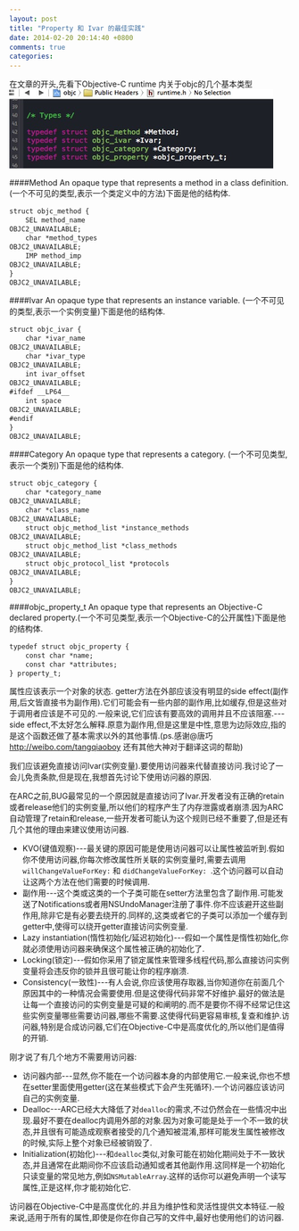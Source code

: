 ```yaml
---
layout: post
title: "Property 和 Ivar 的最佳实践"
date: 2014-02-20 20:14:40 +0800
comments: true
categories: 
---
```


在文章的开头,先看下Objective-C runtime 内关于objc的几个基本类型
![](/images/20140220/1.png)

<!-- more -->

####Method
An opaque type that represents a method in a class definition.
(一个不可见的类型,表示一个类定义中的方法)下面是他的结构体.

```
struct objc_method {
    SEL method_name                                          OBJC2_UNAVAILABLE;
    char *method_types                                       OBJC2_UNAVAILABLE;
    IMP method_imp                                           OBJC2_UNAVAILABLE;
}                                                            OBJC2_UNAVAILABLE;
```
####Ivar
An opaque type that represents an instance variable.
(一个不可见的类型,表示一个实例变量)下面是他的结构体.

```
struct objc_ivar {
    char *ivar_name                                          OBJC2_UNAVAILABLE;
    char *ivar_type                                          OBJC2_UNAVAILABLE;
    int ivar_offset                                          OBJC2_UNAVAILABLE;
#ifdef __LP64__
    int space                                                OBJC2_UNAVAILABLE;
#endif
}                                                            OBJC2_UNAVAILABLE;
```

####Category
An opaque type that represents a category.
(一个不可见类型,表示一个类别)下面是他的结构体.

```
struct objc_category {
    char *category_name                                      OBJC2_UNAVAILABLE;
    char *class_name                                         OBJC2_UNAVAILABLE;
    struct objc_method_list *instance_methods                OBJC2_UNAVAILABLE;
    struct objc_method_list *class_methods                   OBJC2_UNAVAILABLE;
    struct objc_protocol_list *protocols                     OBJC2_UNAVAILABLE;
}                                                            OBJC2_UNAVAILABLE;
```

####objc_property_t
An opaque type that represents an Objective-C declared property.(一个不可见类型,表示一个Objective-C的公开属性)下面是他的结构体.

```
typedef struct objc_property {
    const char *name;
    const char *attributes;
} property_t;
```

属性应该表示一个对象的状态. getter方法在外部应该没有明显的side effect(副作用,后文皆直接书为副作用).它们可能会有一些内部的副作用,比如缓存,但是这些对于调用者应该是不可见的.一般来说,它们应该有要高效的调用并且不应该阻塞.---side effect,不太好怎么解释.原意为副作用,但是这里是中性,意思为边际效应,指的是这个函数还做了基本需求以外的其他事情.(ps.感谢@唐巧 http://weibo.com/tangqiaoboy 还有其他大神对于翻译这词的帮助)

我们应该避免直接访问Ivar(实例变量).要使用访问器来代替直接访问.我讨论了一会儿免责条款,但是现在,我想首先讨论下使用访问器的原因.

在ARC之前,BUG最常见的一个原因就是直接访问了Ivar.开发者没有正确的retain或者release他们的实例变量,所以他们的程序产生了内存泄露或者崩溃.因为ARC自动管理了retain和release,一些开发者可能认为这个规则已经不重要了,但是还有几个其他的理由来建议使用访问器.

* KVO(键值观察)---最关键的原因可能是使用访问器可以让属性被监听到.假如你不使用访问器,你每次修改属性所关联的实例变量时,需要去调用`willChangeValueForKey:` 和 `didChangeValueForKey: `.这个访问器可以自动让这两个方法在他们需要的时候调用.
* 副作用---这个类或这类的一个子类可能在setter方法里包含了副作用.可能发送了Notifications或者用NSUndoManager注册了事件.你不应该避开这些副作用,除非它是有必要去绕开的.同样的,这类或者它的子类可以添加一个缓存到getter中,使得可以绕开getter直接访问实例变量.
* Lazy instantiation(惰性初始化/延迟初始化)---假如一个属性是惰性初始化,你就必须使用访问器来确保这个属性被正确的初始化了.
* Locking(锁定)---假如你采用了锁定属性来管理多线程代码,那么直接访问实例变量将会违反你的锁并且很可能让你的程序崩溃.
* Consistency(一致性)---有人会说,你应该使用存取器,当你知道你在前面几个原因其中的一种情况会需要使用.但是这使得代码非常不好维护.最好的做法是让每一个直接访问的实例变量是可疑的和阐明的.而不是要你不得不经常记住这些实例变量哪些需要访问器,哪些不需要.这使得代码更容易审核,复查和维护.访问器,特别是合成访问器,它们在Objective-C中是高度优化的,所以他们是值得的开销.

刚才说了有几个地方不需要用访问器:

* 访问器内部---显然,你不能在一个访问器本身的内部使用它.一般来说,你也不想在setter里面使用getter(这在某些模式下会产生死循环).一个访问器应该访问自己的实例变量.
* Dealloc---ARC已经大大降低了对`dealloc`的需求,不过仍然会在一些情况中出现.最好不要在dealloc内调用外部的对象.因为对象可能是处于一个不一致的状态,并且很有可能造成观察者接受的几个通知被混淆,那样可能发生属性被修改的时候,实际上整个对象已经被销毁了.
* Initialization(初始化)---和`dealloc`类似,对象可能在初始化期间处于不一致状态,并且通常在此期间你不应该启动通知或者其他副作用.这同样是一个初始化只读变量的常见地方,例如`NSMutableArray`.这样的话你可以避免声明一个读写属性,正是这样,你才能初始化它.

访问器在Objective-C中是高度优化的.并且为维护性和灵活性提供文本特征.一般来说,适用于所有的属性,即使是你在你自己写的文件中,最好也使用他们的访问器.